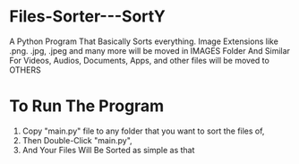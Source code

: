 # Files-Sorter---SortY
A Python Program That Basically Sorts everything. Image Extensions like .png. .jpg, .jpeg and many more will be moved in IMAGES Folder And Similar For Videos, Audios, Documents, Apps, and other files will be moved to OTHERS

# To Run The Program
1. Copy "main.py" file to any folder that you want to sort the files of,
2. Then Double-Click "main.py",
3. And Your Files Will Be Sorted as simple as that